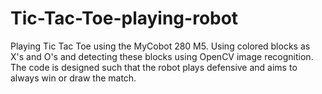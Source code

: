 # Tic-Tac-Toe-playing-robot
Playing Tic Tac Toe using the MyCobot 280 M5. Using colored blocks as X's and O's and detecting these blocks using OpenCV image recognition. The code is designed such that the robot plays defensive and aims to always win or draw the match.
